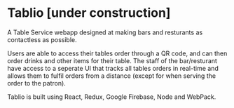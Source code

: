 # Tablio [under construction]

A Table Service webapp designed at making bars and resturants as contactless as possible. 

Users are able to access their tables order through a QR code, and can then order drinks and other items for their table.
The staff of the bar/resturant have access to a seperate UI that tracks all tables orders in real-time and allows them to fulfil orders from a distance (except for when serving the order to the patron). 

Tablio is built using React, Redux, Google Firebase, Node and WebPack.
